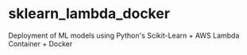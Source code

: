 # sklearn_lambda_docker
Deployment of ML models using Python's Scikit-Learn + AWS Lambda Container + Docker
